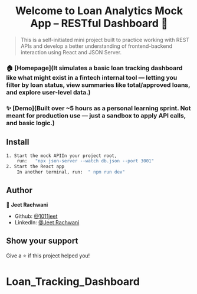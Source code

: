 <h1 align="center">Welcome to Loan Analytics Mock App – RESTful Dashboard 👋</h1>
<p>
</p>

> This is a self-initiated mini project built to practice working with REST APIs and develop a better understanding of frontend-backend interaction using React and JSON Server.

### 🏠 [Homepage](It simulates a basic loan tracking dashboard like what might exist in a fintech internal tool — letting you filter by loan status, view summaries like total/approved loans, and explore user-level data.)

### ✨ [Demo](Built over ~5 hours as a personal learning sprint. Not meant for production use — just a sandbox to apply API calls,  and basic logic.)

## Install

```sh
1. Start the mock APIIn your project root, 
    run:   "npx json-server --watch db.json --port 3001"
2. Start the React app
    In another terminal, run:  " npm run dev"
```

## Author

👤 **Jeet Rachwani**

* Github: [@1011jeet](https://github.com/1011jeet)
* LinkedIn: [@Jeet Rachwani](https://www.linkedin.com/in/jeet-rachwani-72a7301b1/)

## Show your support

Give a ⭐️ if this project helped you!

# Loan_Tracking_Dashboard
